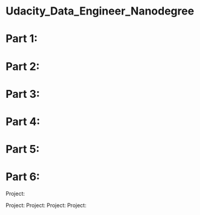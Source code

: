 # Udacity_Data_Engineer_Nanodegree



# Part 1:

# Part 2: 

# Part 3:

# Part 4: 

# Part 5:

# Part 6: 

Project:

Project: 
Project:
Project:
Project:
